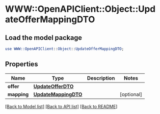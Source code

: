 # WWW::OpenAPIClient::Object::UpdateOfferMappingDTO

## Load the model package
```perl
use WWW::OpenAPIClient::Object::UpdateOfferMappingDTO;
```

## Properties
Name | Type | Description | Notes
------------ | ------------- | ------------- | -------------
**offer** | [**UpdateOfferDTO**](UpdateOfferDTO.md) |  | 
**mapping** | [**UpdateMappingDTO**](UpdateMappingDTO.md) |  | [optional] 

[[Back to Model list]](../README.md#documentation-for-models) [[Back to API list]](../README.md#documentation-for-api-endpoints) [[Back to README]](../README.md)


